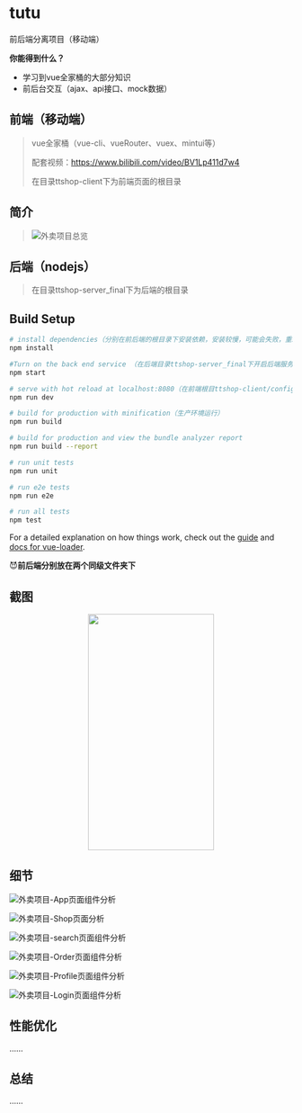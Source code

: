 # tutu

前后端分离项目（移动端）

**你能得到什么？**

* 学习到vue全家桶的大部分知识
* 前后台交互（ajax、api接口、mock数据）

## 前端（移动端）

> vue全家桶（vue-cli、vueRouter、vuex、mintui等）
>
> 配套视频：https://www.bilibili.com/video/BV1Lp411d7w4
>
> 在目录ttshop-client下为前端页面的根目录

## 简介

> ![外卖项目总览](./ttshop-client/static/res/外卖项目总览.png)

## 后端（nodejs）

>在目录ttshop-server_final下为后端的根目录

## Build Setup

``` bash
# install dependencies（分别在前后端的根目录下安装依赖，安装较慢，可能会失败，重新安装就好了）
npm install

#Turn on the back end service （在后端目录ttshop-server_final下开启后端服务）
npm start

# serve with hot reload at localhost:8080（在前端根目ttshop-client/config/index.js可以查看相关配置，开发环境运行）
npm run dev

# build for production with minification（生产环境运行）
npm run build

# build for production and view the bundle analyzer report
npm run build --report

# run unit tests
npm run unit

# run e2e tests
npm run e2e

# run all tests
npm test
```

For a detailed explanation on how things work, check out the [guide](http://vuejs-templates.github.io/webpack/) and [docs for vue-loader](http://vuejs.github.io/vue-loader).

:smiling_imp:**前后端分别放在两个同级文件夹下**

## 截图
<div align=center><img width="224" height="420" src="./ttshop-client/static/res/项目演示.gif"/></div>

## 细节

![外卖项目-App页面组件分析](./ttshop-client/static/res/外卖项目-App页面组件分析.png)

![外卖项目-Shop页面分析](./ttshop-client/static/res/外卖项目-Shop页面分析.png)

![外卖项目-search页面组件分析](./ttshop-client/static/res/外卖项目-search页面组件分析.png)

![外卖项目-Order页面组件分析](./ttshop-client/static/res/外卖项目-Order页面组件分析.png)

![外卖项目-Profile页面组件分析](./ttshop-client/static/res/外卖项目-Profile页面组件分析.png)

![外卖项目-Login页面组件分析](./ttshop-client/static/res/外卖项目-Login页面组件分析.png)
## 性能优化

……

## 总结

……
